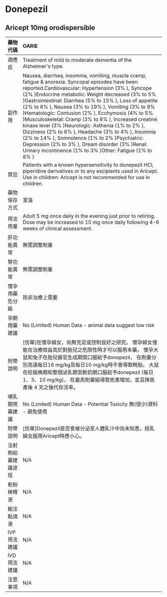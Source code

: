 # Donepezil

## Aricept 10mg orodispersible

| 藥物代碼 | OARIE |
| :--- | :--- |
| 適應症 | Treatment of mild to moderate dementia of the Alzheimer's type. |
| 副作用 | Nausea, diarrhea, insomnia, vomiting, muscle cramp, fatigue & anorexia. Syncopal episodes have been reported.Cardiovascular: Hypertension \(3% \), Syncope \(2% \)Endocrine metabolic: Weight decreased \(3% to 5% \)Gastrointestinal: Diarrhea \(5% to 15% \), Loss of appetite \(2% to 8% \), Nausea \(3% to 19% \), Vomiting \(3% to 9% \)Hematologic: Contusion \(2% \), Ecchymosis \(4% to 5% \)Musculoskeletal: Cramp \(3% to 8% \), Increased creatine kinase level \(3% \)Neurologic: Asthenia \(1% to 2% \), Dizziness \(2% to 8% \), Headache \(3% to 4% \), Insomnia \(2% to 14% \), Somnolence \(1% to 2% \)Psychiatric: Depression \(2% to 3% \), Dream disorder \(3% \)Renal: Urinary incontinence \(1% to 3% \)Other: Fatigue \(1% to 8% \) |
| 禁忌 | Patients with a known hypersensitivity to donepezil HCl, piperidine derivatives or to any excipients used in Aricept. Use in children: Aricept is not recommended for use in children. |
| 藥物保存方式 | 室溫 |
| 用法用量 | Adult 5 mg once daily in the evening just prior to retiring. Dose may be increased to 10 mg once daily following 4-6 weeks of clinical assessment. |
| 肝功能異常 | 無需調整劑量 |
| 腎功能異常 | 無需調整劑量 |
| 懷孕用藥危分級 | 除非治療上需要 |
| 孕期用藥建議 | No \(Limited\) Human Data - animal data suggest low risk |
| 附帶說明 | \[仿單\]在懷孕婦女，尚無充足或控制良好之研究。 懷孕婦女僅能在治療效益高於對胎兒之危險性時才可以服用本藥。 懷孕大鼠和兔子在胎兒器官生成期間口服給予donepezil， 在劑量分別高達每日16 mg/kg及每日10 mg/kg時不會導致畸胎。 大鼠在妊娠晚期和整個泌乳期至斷奶期口服給予donepezil \(每日1、3、10 mg/kg\)， 在最高劑量組導致死產增加，並且降低產後 4 天之後代存活率。 |
| 哺乳期用藥建議 | No \(Limited\) Human Data - Potential Toxicity 無\(很少\)資料 - 避免使用 |
| 附帶說明 | \[仿單\]Donepezil是否會被分泌至人體乳汁中尚未知悉，授乳婦女服用Aricept時應小心。 |
| 注射劑給藥建議途徑 | N/A |
| 乾粉稀釋液 | N/A |
| 輸注點滴液 | N/A |
| IVP 用法建議 | N/A |
| IVD 用法建議 | N/A |
| 注意事項 | N/A |

